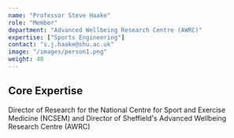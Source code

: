 ```yaml
---
name: "Professor Steve Haake"
role: "Member"
department: "Advanced Wellbeing Research Centre (AWRC)"
expertise: ["Sports Engineering"]
contact: "s.j.haake@shu.ac.uk"
image: "/images/person1.png"
weight: 40
---
```


## Core Expertise

Director of Research for the National Centre for Sport and Exercise Medicine (NCSEM) and Director of Sheffield's Advanced Wellbeing Research Centre (AWRC)
